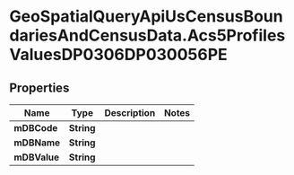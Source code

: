 # GeoSpatialQueryApiUsCensusBoundariesAndCensusData.Acs5ProfilesValuesDP0306DP030056PE

## Properties

Name | Type | Description | Notes
------------ | ------------- | ------------- | -------------
**mDBCode** | **String** |  | 
**mDBName** | **String** |  | 
**mDBValue** | **String** |  | 


